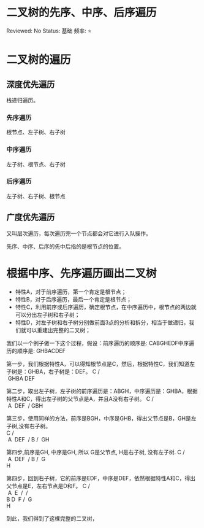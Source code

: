 # 二叉树的先序、中序、后序遍历

Reviewed: No
Status: 基础
频率: ⭐

# 二叉树的遍历

## 深度优先遍历

栈递归遍历。

### 先序遍历

根节点、左子树、右子树

### 中序遍历

左子树、根节点、右子树

### 后序遍历

左子树、右子树、根节点

## 广度优先遍历

又叫层次遍历，每次遍历完一个节点都会对它进行入队操作。

先序、中序、后序的先中后指的是根节点的位置。

# 根据中序、先序遍历画出二叉树

- 特性A，对于前序遍历，第一个肯定是根节点；
- 特性B，对于后序遍历，最后一个肯定是根节点；
- 特性C，利用前序或后序遍历，确定根节点，在中序遍历中，根节点的两边就可以分出左子树和右子树；
- 特性D，对左子树和右子树分别做前面3点的分析和拆分，相当于做递归，我们就可以重建出完整的二叉树；

我们以一个例子做一下这个过程，假设：前序遍历的顺序是: CABGHEDF中序遍历的顺序是: GHBACDEF

第一步，我们根据特性A，可以得知根节点是C，然后，根据特性C，我们知道左子树是：GHBA，右子树是：DEF。
          C
       /      \
 GHBA    DEF

第二步，取出左子树，左子树的前序遍历是：ABGH，中序遍历是：GHBA，根据特性A和C，得出左子树的父节点是A，并且A没有右子树。
        C 
       /    \
     A    DEF
    /
 GBH

第三步，使用同样的方法，前序是BGH，中序是GHB，得出父节点是B，GH是左子树,没有右子树。   
           C
         /    \
       A     DEF
      /
    B
   /
 GH

第四步,前序是GH, 中序是GH, 所以 G是父节点, H是右子树, 没有左子树.
            C
           /   \
         A     DEF
        /
       B
      / 
    G
      \
       H

第四步，回到右子树，它的前序是EDF，中序是DEF，依然根据特性A和C，得出父节点是E，左右节点是D和F。 
             C 
           /    \
        A       E
       /         /  \
      B        D    F
    /
  G
    \
     H

到此，我们得到了这棵完整的二叉树，